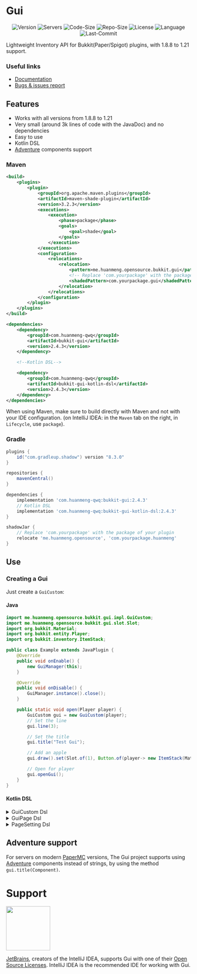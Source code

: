<!--- @formatter:off --->
# Gui

<div style="text-align: center;">

![Version](https://img.shields.io/github/v/release/huanmeng-qwq/Gui?style=plastic)
![Servers](https://img.shields.io/bstats/servers/18670?style=flat-square)
![Code-Size](https://img.shields.io/github/languages/code-size/huanmeng-qwq/Gui?style=plastic)
![Repo-Size](https://img.shields.io/github/repo-size/huanmeng-qwq/Gui?style=plastic)
![License](https://img.shields.io/github/license/huanmeng-qwq/Gui?style=plastic)
![Language](https://img.shields.io/github/languages/top/huanmeng-qwq/Gui?style=plastic)
![Last-Commit](https://img.shields.io/github/last-commit/huanmeng-qwq/Gui?style=plastic)
</div>

Lightweight Inventory API for Bukkit(Paper/Spigot) plugins, with 1.8.8 to 1.21 support.

### Useful links
- [Documentation](https://github.com/huanmeng-qwq/Gui/wiki)
- [Bugs & issues report](https://github.com/huanmeng-qwq/Gui/issues)

## Features
* Works with all versions from 1.8.8 to 1.21
* Very small (around 3k lines of code with the JavaDoc) and no dependencies
* Easy to use
* Kotlin DSL
* [Adventure](https://github.com/KyoriPowered/adventure) components support

### Maven

```xml
<build>
    <plugins>
        <plugin>
            <groupId>org.apache.maven.plugins</groupId>
            <artifactId>maven-shade-plugin</artifactId>
            <version>3.2.3</version>
            <executions>
                <execution>
                    <phase>package</phase>
                    <goals>
                        <goal>shade</goal>
                    </goals>
                </execution>
            </executions>
            <configuration>
                <relocations>
                    <relocation>
                        <pattern>me.huanmeng.opensource.bukkit.gui</pattern>
                        <!-- Replace 'com.yourpackage' with the package of your plugin ! -->
                        <shadedPattern>com.yourpackage.gui</shadedPattern>
                    </relocation>
                </relocations>
            </configuration>
        </plugin>
    </plugins>
</build>

<dependencies>
    <dependency>
        <groupId>com.huanmeng-qwq</groupId>
        <artifactId>bukkit-gui</artifactId>
        <version>2.4.3</version>
    </dependency>

    <!--Kotlin DSL-->

    <dependency>
        <groupId>com.huanmeng-qwq</groupId>
        <artifactId>bukkit-gui-kotlin-dsl</artifactId>
        <version>2.4.3</version>
    </dependency>
</dependencies>
```
When using Maven, make sure to build directly with Maven and not with your IDE configuration. (on IntelliJ IDEA: in the `Maven` tab on the right, in `Lifecycle`, use `package`).

### Gradle

```groovy
plugins {
    id("com.gradleup.shadow") version "8.3.0"
}

repositories {
    mavenCentral()
}

dependencies {
    implementation 'com.huanmeng-qwq:bukkit-gui:2.4.3'
    // Kotlin DSL
    implementation 'com.huanmeng-qwq:bukkit-gui-kotlin-dsl:2.4.3'
}

shadowJar {
    // Replace 'com.yourpackage' with the package of your plugin
    relocate 'me.huanmeng.opensource', 'com.yourpackage.huanmeng'
}
```

## Use

### Creating a Gui

Just create a `GuiCustom`:

#### Java
```java
import me.huanmeng.opensource.bukkit.gui.impl.GuiCustom;
import me.huanmeng.opensource.bukkit.gui.slot.Slot;
import org.bukkit.Material;
import org.bukkit.entity.Player;
import org.bukkit.inventory.ItemStack;

public class Example extends JavaPlugin {
    @Override
    public void onEnable() {
        new GuiManager(this);
    }

    @Override
    public void onDisable() {
        GuiManager.instance().close();
    }

    public static void open(Player player) {
        GuiCustom gui = new GuiCustom(player);
        // Set the line
        gui.line(3);

        // Set the title
        gui.title("Test Gui");

        // Add an apple
        gui.draw().set(Slot.of(1), Button.of(player-> new ItemStack(Material.APPLE)));

        // Open for player
        gui.openGui();
    }
}
```

#### Kotlin DSL
<details>
<summary>GuiCustom Dsl</summary>

```kotlin
import org.bukkit.entity.Player

fun openGui(player: Player) {
    player.openGui {
        draw {
            setButton(buildSlot(0)) {
                var a = 1
                showingItem = buildButtonItem {
                    ItemStack(Material.values()[a++])
                }
                updateClick {
                    it.inventory.addItem(showingItem!!.get(it))
                }
            }
        }
    }
}
```
</details>

<details>

<summary>GuiPage Dsl</summary>

```kotlin
import org.bukkit.entity.Player

fun openPageGui(player: Player) {
    buildPagedGui {
        allItems = buildButtons {
            for (i in 0..60) {
                button {
                    showingItem = buildButtonItem(ItemStack(Material.values()[i]))
                }
            }
        }
        elementsPerPage = size() - 9
        elementSlots = buildSlotsByLine { line ->
            return@buildSlotsByLine buildList {
                for (i in 0..9 * line) {
                    add(buildSlot(i))
                }
            }
        }
        pageSetting {
            PageSettings.normal(this)
        }
    }.openGui(player)
}
```

</details>

<details>

<summary>PageSetting Dsl</summary>

```kotlin
buildPagedGui {
    pageSetting {
        buildPageSetting {
            button {
                buildPageButton {
                    types(PageButtonTypes.PREVIOUS)
                    setButton {
                        showingItem = buildButtonItem(ItemStack(Material.ARROW))
                    }
                    click(PlayerClickPageButtonInterface.simple())
                }
            }
            button {
                buildPageButton {
                    types(PageButtonTypes.NEXT)
                    setButton {
                        showingItem = buildButtonItem(ItemStack(Material.ARROW))
                    }
                    handleClick { _, gui, buttonType ->
                        buttonType.changePage(gui)
                    }
                }
            }
        }
    }
    // Do something...
}
```

</details>

## Adventure support

For servers on modern [PaperMC](https://papermc.io) versions, The Gui project supports
using [Adventure](https://github.com/KyoriPowered/adventure) components instead of strings,
by using the method `gui.title(Component)`.

# Support
[<img src="https://resources.jetbrains.com/storage/products/company/brand/logos/jb_beam.svg" alt="" width="120">](https://www.jetbrains.com/?from=https://github.com/huanmeng-qwq/Gui)

[JetBrains](https://www.jetbrains.com/), creators of the IntelliJ IDEA,
supports Gui with one of their [Open Source Licenses](https://jb.gg/OpenSourceSupport).
IntelliJ IDEA is the recommended IDE for working with Gui.
